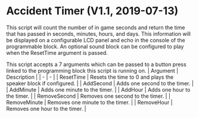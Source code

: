 # Accident Timer (V1.1, 2019-07-13)

This script will count the number of in game seconds and return the time that has passed in seconds, minutes, hours, and days. This information will be displayed on a configurable LCD panel and echo in the console of the programmable block. An optional sound block can be configured to play when the ResetTime argument is passed.

This script accepts a 7 arguments which can be passed to a button press linked to the programming block this script is running on.
| Argument | Description |
| - | - |
| ResetTime | Resets the time to 0 and plays the speaker block if configured. |
| AddSecond | Adds one second to the timer. |
| AddMinute | Adds one minute to the timer. |
| AddHour | Adds one hour to the timer. |
| RemoveSecond | Removes one second to the timer. |
| RemoveMinute | Removes one minute to the timer. |
| RemoveHour | Removes one hour to the timer. |
